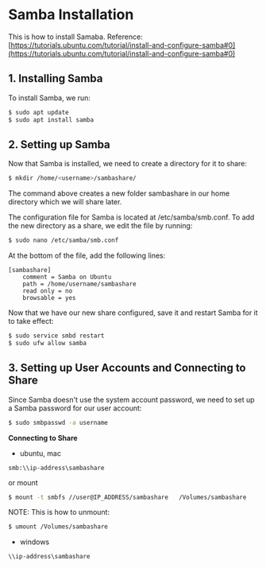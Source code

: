 # Samba Installation
This is how to install Samaba.
Reference: [https://tutorials.ubuntu.com/tutorial/install-and-configure-samba#0](https://tutorials.ubuntu.com/tutorial/install-and-configure-samba#0)
## 1. Installing Samba
To install Samba, we run:
```bash
$ sudo apt update
$ sudo apt install samba
```
## 2. Setting up Samba
Now that Samba is installed, we need to create a directory for it to share:
```bash
$ mkdir /home/<username>/sambashare/
```
The command above creates a new folder sambashare in our home directory which we will share later.

The configuration file for Samba is located at /etc/samba/smb.conf. To add the new directory as a share, we edit the file by running:
```bash
$ sudo nano /etc/samba/smb.conf
```
At the bottom of the file, add the following lines:
```
[sambashare]
    comment = Samba on Ubuntu
    path = /home/username/sambashare
    read only = no
    browsable = yes
```

Now that we have our new share configured, save it and restart Samba for it to take effect:
```bash
$ sudo service smbd restart
$ sudo ufw allow samba
```
## 3. Setting up User Accounts and Connecting to Share
Since Samba doesn't use the system account password, we need to set up a Samba password for our user account:
```bash
$ sudo smbpasswd -a username
```
**Connecting to Share**
- ubuntu, mac
```
smb:\\ip-address\sambashare
```
or mount
```bash
$ mount -t smbfs //user@IP_ADDRESS/sambashare   /Volumes/sambashare
```
NOTE: This is how to unmount:
```bash
$ umount /Volumes/sambashare
```
- windows
```
\\ip-address\sambashare
```
